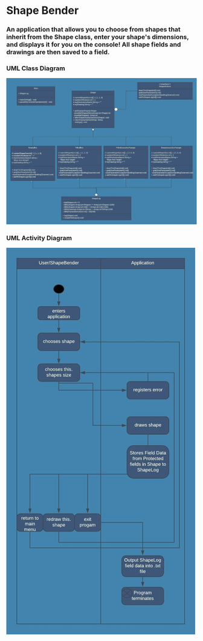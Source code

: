 # Shape Bender

<h3> An application that allows you to choose from shapes that inherit from the Shape class, 
enter your shape's dimensions, and displays it for you on the console! All shape fields and drawings are then saved to a field.</h3>

<h3> UML Class Diagram</h3>

![This application's UML Class Diagram](https://github.com/juanca-jimi/ShapeGenerator/blob/master/Shape%20Generator%20Class%20Diagram.jpeg )

<h3> UML Activity Diagram</h3>

![This application's UML Activity Diagram](https://github.com/juanca-jimi/ShapeGenerator/blob/master/ShapeGenerator%20ActivityDiagram.jpeg)
